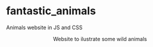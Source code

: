 # fantastic_animals
Animals website in JS and CSS
<p align="center">Website to ilustrate some wild animals</p>

